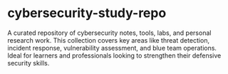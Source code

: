# cybersecurity-study-repo
A curated repository of cybersecurity notes, tools, labs, and personal research work. This collection covers key areas like threat detection, incident response, vulnerability assessment, and blue team operations. Ideal for learners and professionals looking to strengthen their defensive security skills.
